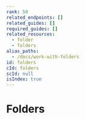 ```yaml
---
rank: 50
related_endpoints: []
related_guides: []
required_guides: []
related_resources:
  - folder
  - folders
alias_paths:
  - /docs/work-with-folders
id: folders
cId: folders
scId: null
isIndex: true
---
```


# Folders
